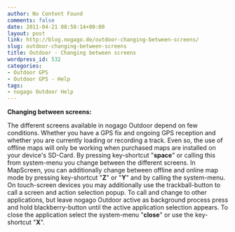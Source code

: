 ```yaml
---
author: No Content Found
comments: false
date: 2011-04-21 08:50:14+00:00
layout: post
link: http://blog.nogago.de/outdoor-changing-between-screens/
slug: outdoor-changing-between-screens
title: Outdoor - Changing between screens
wordpress_id: 532
categories:
- Outdoor GPS
- Outdoor GPS - Help
tags:
- nogago Outdoor Help
---
```


**Changing between screens:**

The different screens available in nogago Outdoor depend on few conditions. Whether you have a GPS fix and ongoing GPS reception and whether you are currently loading or recording a track. Even so, the use of offline maps will only be working when purchased maps are installed on your device's SD-Card. By pressing key-shortcut "**space**" or calling this from system-menu you change between the different screens. In MapScreen, you can additionally change between offline and online map mode by pressing key-shortcut "**Z**" or "**Y**" and by calling the system-menu. On touch-screen devices you may additionally use the trackball-button to call a screen and action selection popup. To call and change to other applications, but leave nogago Outdoor active as background process press and hold blackberry-button until the active application selection appears. To close the application select the system-menu "**close**" or use the key-shortcut "**X**".
